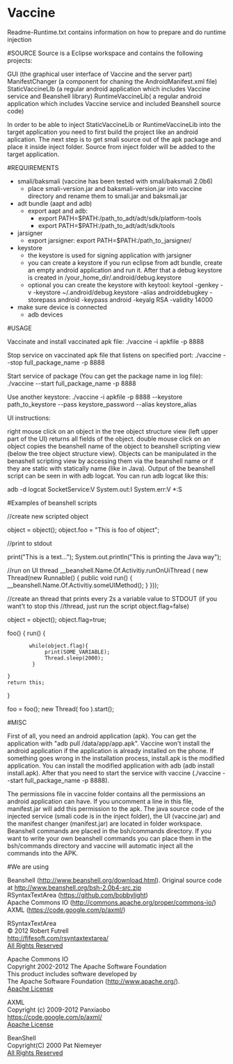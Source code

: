 Vaccine
=======
Readme-Runtime.txt contains information on how to prepare and do runtime injection

#SOURCE
Source is a Eclipse workspace and contains the following projects:

GUI (the graphical user interface of Vaccine and the server part)
ManifestChanger (a component for chaning the AndroidManifest.xml file)
StaticVaccineLIb (a regular android application which includes Vaccine service and Beanshell library)
RuntimeVaccineLib( a regular android application which includes Vaccine service and included Beanshell source code) 

In order to be able to inject StaticVaccineLib or RuntimeVaccineLib into the target application you need to first
build the project like an android aplication. The next step is to get smali source out of the apk package and place
it inside inject folder. Source from inject folder will be added to the target application. 


#REQUIREMENTS
 - smali/baksmali (vaccine has been tested with smali/baksmali 2.0b6)
 	- place smali-version.jar and baksmali-version.jar into vaccine directory and rename them to smali.jar and baksmali.jar
 - adt bundle (aapt and adb)
	- export aapt and adb:
		- export PATH=$PATH:/path_to_adt/adt/sdk/platform-tools
		- export PATH=$PATH:/path_to_adt/adt/sdk/tools
 - jarsigner 
	- export jarsigner:
		export PATH=$PATH:/path_to_jarsigner/
 - keystore
	- the keystore is used for signing application with jarsigner
	- you can create a keystore if you run eclipse from adt bundle, create an empty android application and run it. After that  a debug keystore is created in /your_home_dir/.android/debug.keystore
	- optional you can create the keystore with keytool:
		keytool -genkey -v -keystore ~/.android/debug.keystore -alias androiddebugkey -storepass android -keypass android -keyalg RSA -validity 14000
 - make sure device is connected
	- adb devices

#USAGE 

Vaccinate and install vaccinated apk file:
./vaccine -i apkfile -p 8888

Stop service on vaccinated apk file that listens on specified port:
./vaccine --stop full_package_name -p 8888

Start service of package (You can get the package name in log file):
./vaccine --start full_package_name -p 8888

Use another keystore:
./vaccine -i apkfile -p 8888 --keystore path_to_keystore --pass keystore_password --alias keystore_alias

UI instructions:

right mouse click on an object in the tree object structure view (left upper part of the UI) returns all fields of the object.
double mouse click on an object copies the beanshell name of the object to beanshell scripting view (below the tree object structure view). Objects can be manipulated in the benashell scripting view by accessing them via the beanshell name or if they are static with statically name (like in Java). Output of the beanshell script can be seen in with adb logcat. You can run adb logcat like this:

adb -d logcat SocketService:V System.out:I System.err:V *:S


#Examples of beanshell scripts

//create new scripted object

object = object();
object.foo = "This is foo of object";

//print to stdout

print("This is a text...");
System.out.println("This is printing the Java way");


//run on UI thread
__beanshell.Name.Of.Activitiy.runOnUiThread (
	new Thread(new Runnable() { 
		public void run() {
			__beanshell.Name.Of.Activitiy.someUIMethod();
		}
}));


//create an thread that prints every 2s a variable value to STDOUT (if you want't to stop this 
//thread, just run the script object.flag=false)

object = object();
object.flag=true;

foo() {
    run() {
    	   
    	   while(object.flag){
    	   		print(SOME_VARIABLE);
    	   		Thread.sleep(2000);
    	   	}
        
    }
    return this;
}

foo = foo();
new Thread( foo ).start();



#MISC

First of all, you need an android application (apk). You can get the application with "adb pull /data/app/app.apk". Vaccine won't install the android application if the application is already installed
on the phone. If something goes wrong in the installation process, install.apk is the modified application. You can install the modified application with adb (adb install install.apk). After that you 
need to start the service with vaccine (./vaccine --start full_package_name -p 8888). 

The permissions file in vaccine folder contains all the permissions an android application can have. If you uncomment a line in this file, manifest.jar will add this permission to the apk. 
The java source code of the injected service (smali code is in the inject folder), the UI (vaccine.jar) and the manifest changer (manifest.jar) are located in folder workspace. Beanshell commands are placed in the bsh/commands directory. If you want to write your own beanshell commands you can place them in the bsh/commands directory and vaccine will automatic inject all the commands into the APK.



#We are using

Beanshell (http://www.beanshell.org/download.html). Original source code at http://www.beanshell.org/bsh-2.0b4-src.zip  
RSyntaxTextArea (https://github.com/bobbylight)  
Apache Commons IO (http://commons.apache.org/proper/commons-io/)  
AXML (https://code.google.com/p/axml/)  

RSyntaxTextArea  
© 2012 Robert Futrell  
http://fifesoft.com/rsyntaxtextarea/  
[All Rights Reserved](./referfiles/RSyntaxTextArea.License.txt)  

Apache Commons IO  
Copyright 2002-2012 The Apache Software Foundation  
This product includes software developed by   
The Apache Software Foundation (http://www.apache.org/).  
[Apache License](./referfiles/Apache.License.txt)  

AXML  
Copyright (c) 2009-2012 Panxiaobo  
https://code.google.com/p/axml/  
[Apache License](./referfiles/Apache.License.txt)  

BeanShell   
Copyright(C) 2000 Pat Niemeyer  
[All Rights Reserved](./referfiles/Beanshell.License.txt)   




